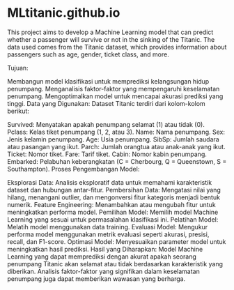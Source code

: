 # MLtitanic.github.io
This project aims to develop a Machine Learning model that can predict whether a passenger will survive or not in the sinking of the Titanic. The data used comes from the Titanic dataset, which provides information about passengers such as age, gender, ticket class, and more.

Tujuan:

Membangun model klasifikasi untuk memprediksi kelangsungan hidup penumpang.
Menganalisis faktor-faktor yang mempengaruhi keselamatan penumpang.
Mengoptimalkan model untuk mencapai akurasi prediksi yang tinggi.
Data yang Digunakan:
Dataset Titanic terdiri dari kolom-kolom berikut:

Survived: Menyatakan apakah penumpang selamat (1) atau tidak (0).
Pclass: Kelas tiket penumpang (1, 2, atau 3).
Name: Nama penumpang.
Sex: Jenis kelamin penumpang.
Age: Usia penumpang.
SibSp: Jumlah saudara atau pasangan yang ikut.
Parch: Jumlah orangtua atau anak-anak yang ikut.
Ticket: Nomor tiket.
Fare: Tarif tiket.
Cabin: Nomor kabin penumpang.
Embarked: Pelabuhan keberangkatan (C = Cherbourg, Q = Queenstown, S = Southampton).
Proses Pengembangan Model:

Eksplorasi Data: Analisis eksploratif data untuk memahami karakteristik dataset dan hubungan antar-fitur.
Pembersihan Data: Mengatasi nilai yang hilang, menangani outlier, dan mengonversi fitur kategoris menjadi bentuk numerik.
Feature Engineering: Menambahkan atau mengubah fitur untuk meningkatkan performa model.
Pemilihan Model: Memilih model Machine Learning yang sesuai untuk permasalahan klasifikasi ini.
Pelatihan Model: Melatih model menggunakan data training.
Evaluasi Model: Mengukur performa model menggunakan metrik evaluasi seperti akurasi, presisi, recall, dan F1-score.
Optimasi Model: Menyesuaikan parameter model untuk meningkatkan hasil prediksi.
Hasil yang Diharapkan:
Model Machine Learning yang dapat memprediksi dengan akurat apakah seorang penumpang Titanic akan selamat atau tidak berdasarkan karakteristik yang diberikan. Analisis faktor-faktor yang signifikan dalam keselamatan penumpang juga dapat memberikan wawasan yang berharga.
